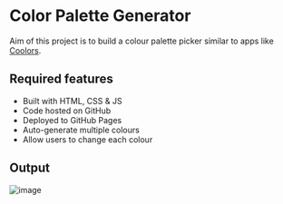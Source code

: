 # Color Palette Generator 
Aim of this project is to build a colour palette picker similar to apps like [Coolors](https://coolors.co/).

## Required features 
- Built with HTML, CSS & JS
- Code hosted on GitHub
- Deployed to GitHub Pages
- Auto-generate multiple colours
- Allow users to change each colour

## Output
![image](https://user-images.githubusercontent.com/90449646/170720705-5b742cda-591d-4fd7-b2d0-bc34ec4e389c.png)
